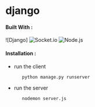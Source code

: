 # django

#### Built With :

![Django]
![Socket.io](https://img.shields.io/badge/Socket.io-010101?&style=for-the-badge&logo=Socket.io&logoColor=white)
![Node.js](https://img.shields.io/badge/Node.js-339933?style=for-the-badge&logo=nodedotjs&logoColor=white)

#### Installation :

- run the client

  ```sh
     python manage.py runserver
     ```
- run the server
  ```sh
     nodemon server.js
     ```

